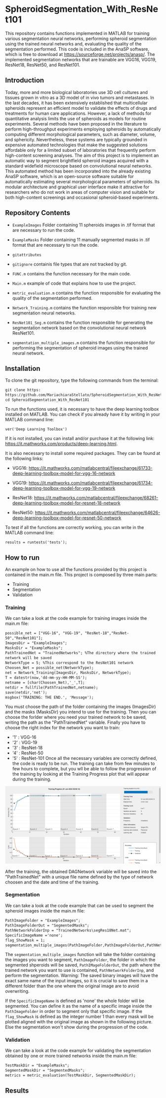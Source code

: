 # SpheroidSegmentation_With_ResNet101

This repository contains functions implemented in MATLAB for training various segmentation neural networks, performing spheroid segmentation using the trained neural networks and, evaluating the quality of the segmentation performed. 
This code is included in the AnaSP software, which is free to download at https://sourceforge.net/projects/anasp/.
The implemented segmentation networks that are trainable are VGG16, VGG19, ResNet18, ResNet50, and ResNet101. 

## Introduction

Today, more and more biological laboratories use 3D cell cultures and tissues grown in vitro as a 3D model of in vivo tumors and metastases. In the last decades, it has been extensively established that multicellular spheroids represent an efficient model to validate the effects of drugs and treatments for human care applications. However, a lack of methods for quantitative analysis limits the use of spheroids as models for routine experiments. Several methods have been proposed in the literature to perform high-throughput experiments employing spheroids by automatically computing different morphological parameters, such as diameter, volume, and sphericity. Nevertheless, these systems are typically grounded in expensive automated technologies that make the suggested solutions affordable only for a limited subset of laboratories that frequently perform high-content screening analyses. 
The aim of this project is to implement an automatic way to segment brightfield spheroid images acquired with a standard widefield microscope based on convolutional neural networks.
This automated method has been incorporated into the already existing AnaSP software, which is an open-source software suitable for automatically estimating several morphological parameters of spheroids. Its modular architecture and graphical user interface make it attractive for researchers who do not work in areas of computer vision and suitable for both high-content screenings and occasional spheroid-based experiments. 
  
## Repository Contents

- `ExampleImages` Folder containing 11 spheroids images in .tif format that are necessary to run the code.

- `ExampleMasks` Folder containing 11 manually segmented masks in .tif format that are necessary to run the code.

- `gitattributes`

- `gitignore` containis file types that are not tracked by git.

- `FUNC.m` contains the function necessary for the main code.

- `Main.m` example of code that explains how to use the project.

- `metric_evaluation.m` contains the function responsible for evaluating the quality of the segmentation performed.

- `Network_Training.m` contains the function responsible fror training new segmentation neural networks.

- `ResNet101_Seg.m` contains the function responsible for generating the segmentation network based on the convolutional neural network ResNet101.

- `segmentation_multiple_images.m` contains the function responsible for performing the segmentation of spheroid images using the trained neural network.



## Installation

To clone the git repository, type the following commands from the terminal:

```         
git clone https: https://github.com/MariachiaraStellato/SpheroidSegmentation_With_ResNet101
cd SpheroidSegmentation_With_ResNet101
```

To run the functions used, it is necessary to have the deep learning toolbox installed on MATLAB. You can check if you already have it by writing in your MATLAB command line:

```         
ver('Deep Learning Toolbox')
```
If it is not installed, you can install and/or purchase it at the following link: 
https://it.mathworks.com/products/deep-learning.html.

It is also necessary to install some required packages. They can be found at the following links:

- VGG16: https://it.mathworks.com/matlabcentral/fileexchange/61733-deep-learning-toolbox-model-for-vgg-16-network

- VGG19: https://it.mathworks.com/matlabcentral/fileexchange/61734-deep-learning-toolbox-model-for-vgg-19-network
- ResNet18: https://it.mathworks.com/matlabcentral/fileexchange/68261-deep-learning-toolbox-model-for-resnet-18-network

- ResNet50: https://it.mathworks.com/matlabcentral/fileexchange/64626-deep-learning-toolbox-model-for-resnet-50-network

To test if all the functions are correctly working, you can write in the MATLAB command line: 

```         
results = runtests('tests');
```

## How to run
An example on how to use all the functions provided by this project is contained in the main.m file. 
This project is composed by three main parts: 
- Training
- Segmentation
- Validation

### Training
We can take a look at the code example for training images inside the main.m file: 

```
possible_net = ["VGG-16", "VGG-19", "ResNet-18","ResNet-50","ResNet101"];
ImagesDir = "ExampleImages";
MasksDir = "ExampleMasks";
PathTrainedNet = "TrainedNetworks"; %The directory where the trained network will be saved 
NetworkType = 5; %This correspond to the ResNet101 network
Choosen_Net = possible_net(NetworkType);
net = Network_Training(ImagesDir, MasksDir, NetworkType);
T = datestr(now,'dd-mm-yy-HH-MM-SS');       
netname = [char(Choosen_Net),'_',T]; 
netdir = fullfile(PathTrainedNet,netname);
save(netdir,'net');
msgbox('TRAINING: THE END.', 'Message');

```
You must choose the path of the folder containing the images (ImagesDir) and the masks (MasksDir) you intend to use for the training. Then you can choose the forlder where you need your trained network to be saved, writing the path as the "PathTrainedNet" variable. 
Finally you have to choose the right index for the network you want to train: 
- '1' : VGG-16
- '2' : VGG-19
- '3' : ResNet-18
- '4' : ResNet-50
- '5' : ResNet-101
Once all the necessary variables are correctly defined, the code is ready to be run. The training can take from few minutes to few hours to complete, but you wll be able to follow the progression of the training by looking at the Training Progress plot that will appear during the training. 

![alt text](Images/TrainingPlot.png)

After the training, the obtained DAGNetwork variable will be saved into the "PathTrainedNet" with a unique file name defined by the type of network choosen and the date and time of the training. 

### Segmentation
We can take a look at the code example that can be used to segment the spheroid images inside the main.m file: 

```
PathImageFolder = "ExampleImages";
PathImageFolderOut = "SegmentedMasks";
PathNetworkFolderInp = "TrainedNetworks\segRes18Net.mat";
SpecificImageName ='none';
flag_ShowMask = 1;
segmentation_multiple_images(PathImageFolder,PathImageFolderOut,PathNetworkFolderInp,SpecificImageName,flag_ShowMask);

```
The `segmentation_multiple_images` function will take the folder containing the images you want to segment, `PathImageFolder`, the folder in which the segmented shperoids will be saved, `PathIMageFolderOut`, the path where the trained network you want to use is contained, `PathNetworkFolderInp`, and perform the segmentation. 
Warning: The saved binary images will have the exact same name of the input images, so it is crucial to save them in a different folder than the one where the original image are to avoid overwriting. 

If the `SpecificImageName` is defined as 'none' the whole folder will be segmented. You can define it as the name of a specific image inside the `PathImageFolder` in order to segment only that specific image. 
If the `flag_ShowMask` is defined as the integer number 1 than every mask will be plotted aligned with the original image as shown in the following picture. Else the segmentation won't show during the progression of the code. 


### Validation
We can take a look at the code example for validating the segmentation obtained by one or more trained networks inside the main.m file: 

```
TestMaskDir = "ExampleMasks";
SegmentedMaskDir = "SegmentedMasks";
metrics = metric_evaluation(TestMaskDir, SegmentedMaskDir);

```
## Results 



